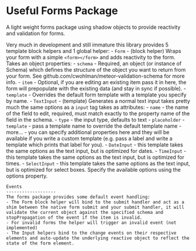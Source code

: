 Useful Forms Package
===================

A light weight forms package using shadow objects to provide reactivity and validation for forms.

Very much in development and still immature this library provides 5 template block helpers and 1 global helper:
	- `Form` - (block helper) Wraps your form with a simple `<form></form>` and adds reactivity to the form. Takes an object properties:
		- `schema` - Required, an object (or instance of Schema) which defines the structure of the object you want to return from your form. See github.com/cwohlman/meteor-validation-schema for more info.
		- `item` - Optional, if you are editing an existing item pass it in here, the form will prepopulate with the existing data (and stay in sync if possible).
		- `template` - Overrides the default form template with a template you specify by name.
	- `TextInput` - (template) Generates a normal text input takes pretty much the same options as a `input` tag takes as attributes:
		- `name` - the name of the field to edit, required, must match exactly to the property name of the field in the schema.
		- `type` - the input type, defaults to text
		- `placeholder`
		- `template` - pass a template name to override the default template name
		- more... - you can specify additional properties here and they will be available if you write a custom template (e.g. pass a label and write a template which prints that label for you).
	- `DateInput` - this template takes the same options as the text input, but is optimized for dates.
	- `TimeInput` - this template takes the same options as the text input, but is optimized for times.
	- `SelectInput` - this template takes the same options as the text input, but is optimized for select boxes. Specify the available options using the options property.
	
	Events
	-------------------
	The forms package provides some default event handling:
	- The Form block helper will bind to the submit handler and act as a shim between the native form submit and your submit handler, it will validate the current object against the specified schema and stopPropagation of the event if the item is invalid.
	- For invalid forms the helper will trigger an invalid event (not implemented)
	- The Input helpers bind to the change events on their respective elements and auto-update the underlying reactive object to reflect the state of the form element.
